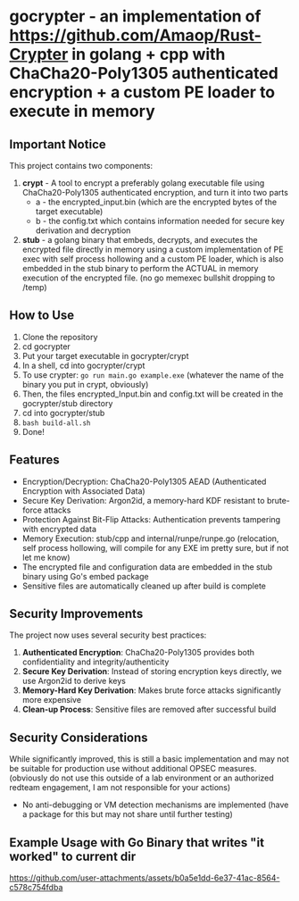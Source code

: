 # gocrypter - an implementation of https://github.com/Amaop/Rust-Crypter in golang + cpp with ChaCha20-Poly1305 authenticated encryption + a custom PE loader to execute in memory 
## Important Notice

This project contains two components:

1. **crypt** - A tool to encrypt a preferably golang executable file using ChaCha20-Poly1305 authenticated encryption, and turn it into two parts
    - a - the encrypted_input.bin (which are the encrypted bytes of the target executable)
    - b - the config.txt which contains information needed for secure key derivation and decryption
2. **stub** - a golang binary that embeds, decrypts, and executes the encrypted file directly in memory using a custom implementation of PE exec with self process hollowing and a custom PE loader, which is also embedded in the stub binary to perform the
ACTUAL in memory execution of the encrypted file. (no go memexec bullshit dropping to /temp)


## How to Use
1. Clone the repository 
2. cd gocrypter
3. Put your target executable in gocrypter/crypt
4. In a shell, cd into gocrypter/crypt
5. To use crypter: `go run main.go example.exe` (whatever the name of the binary you put in crypt, obviously)
6. Then, the files encrypted_Input.bin and config.txt will be created in the gocrypter/stub directory
7. cd into gocrypter/stub
8. `bash build-all.sh` 
9. Done!

## Features

- Encryption/Decryption: ChaCha20-Poly1305 AEAD (Authenticated Encryption with Associated Data)
- Secure Key Derivation: Argon2id, a memory-hard KDF resistant to brute-force attacks
- Protection Against Bit-Flip Attacks: Authentication prevents tampering with encrypted data
- Memory Execution: stub/cpp and internal/runpe/runpe.go (relocation, self process hollowing, will compile for any EXE im pretty sure, but if not let me know)
- The encrypted file and configuration data are embedded in the stub binary using Go's embed package
- Sensitive files are automatically cleaned up after build is complete

## Security Improvements

The project now uses several security best practices:

1. **Authenticated Encryption**: ChaCha20-Poly1305 provides both confidentiality and integrity/authenticity
2. **Secure Key Derivation**: Instead of storing encryption keys directly, we use Argon2id to derive keys
3. **Memory-Hard Key Derivation**: Makes brute force attacks significantly more expensive
4. **Clean-up Process**: Sensitive files are removed after successful build

## Security Considerations

While significantly improved, this is still a basic implementation and may not be suitable for production use without additional OPSEC measures.
(obviously do not use this outside of a lab environment or an authorized redteam engagement, I am not responsible for your actions)

- No anti-debugging or VM detection mechanisms are implemented
(have a package for this but may not share until further testing)
## Example Usage with Go Binary that writes "it worked" to current dir


https://github.com/user-attachments/assets/b0a5e1dd-6e37-41ac-8564-c578c754fdba

